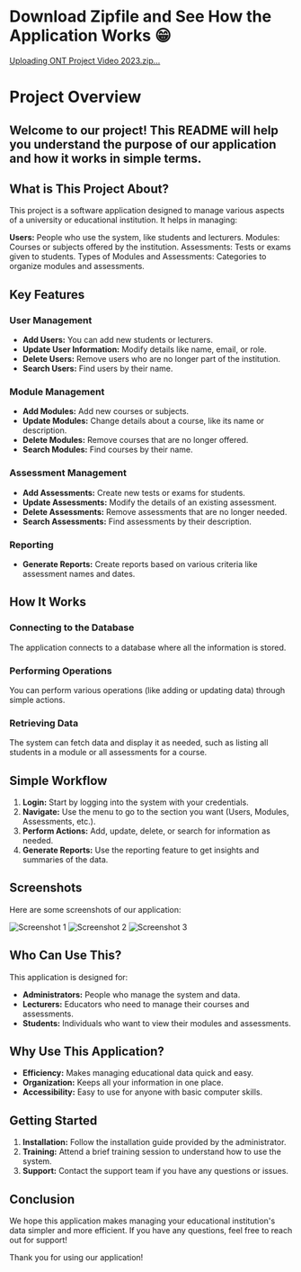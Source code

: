 # Download Zipfile and See How the Application Works 😁

[Uploading ONT Project Video 2023.zip…]()

# Project Overview
## Welcome to our project! This README will help you understand the purpose of our application and how it works in simple terms.

## What is This Project About?
This project is a software application designed to manage various aspects of a university or educational institution. It helps in managing:

**Users:** People who use the system, like students and lecturers.
Modules: Courses or subjects offered by the institution.
Assessments: Tests or exams given to students.
Types of Modules and Assessments: Categories to organize modules and assessments.

## Key Features
### User Management
- **Add Users:** You can add new students or lecturers.
- **Update User Information:** Modify details like name, email, or role.
- **Delete Users:** Remove users who are no longer part of the institution.
- **Search Users:** Find users by their name.

### Module Management
- **Add Modules:** Add new courses or subjects.
- **Update Modules:** Change details about a course, like its name or description.
- **Delete Modules:** Remove courses that are no longer offered.
- **Search Modules:** Find courses by their name.

### Assessment Management
- **Add Assessments:** Create new tests or exams for students.
- **Update Assessments:** Modify the details of an existing assessment.
- **Delete Assessments:** Remove assessments that are no longer needed.
- **Search Assessments:** Find assessments by their description.

### Reporting
- **Generate Reports:** Create reports based on various criteria like assessment names and dates.

## How It Works
### Connecting to the Database
The application connects to a database where all the information is stored.

### Performing Operations
You can perform various operations (like adding or updating data) through simple actions.

### Retrieving Data
The system can fetch data and display it as needed, such as listing all students in a module or all assessments for a course.

## Simple Workflow
1. **Login:** Start by logging into the system with your credentials.
2. **Navigate:** Use the menu to go to the section you want (Users, Modules, Assessments, etc.).
3. **Perform Actions:** Add, update, delete, or search for information as needed.
4. **Generate Reports:** Use the reporting feature to get insights and summaries of the data.

## Screenshots
Here are some screenshots of our application:

![Screenshot 1](/path/to/screenshot1.png)
![Screenshot 2](/path/to/screenshot2.png)
![Screenshot 3](/path/to/screenshot3.png)

## Who Can Use This?
This application is designed for:

- **Administrators:** People who manage the system and data.
- **Lecturers:** Educators who need to manage their courses and assessments.
- **Students:** Individuals who want to view their modules and assessments.

## Why Use This Application?
- **Efficiency:** Makes managing educational data quick and easy.
- **Organization:** Keeps all your information in one place.
- **Accessibility:** Easy to use for anyone with basic computer skills.

## Getting Started
1. **Installation:** Follow the installation guide provided by the administrator.
2. **Training:** Attend a brief training session to understand how to use the system.
3. **Support:** Contact the support team if you have any questions or issues.

## Conclusion
We hope this application makes managing your educational institution's data simpler and more efficient. If you have any questions, feel free to reach out for support!

Thank you for using our application!
